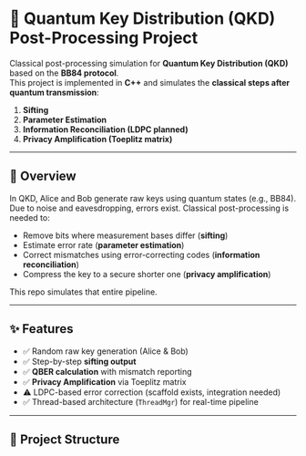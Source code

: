 # 🔐 Quantum Key Distribution (QKD) Post-Processing Project

Classical post-processing simulation for **Quantum Key Distribution (QKD)** based on the **BB84 protocol**.  
This project is implemented in **C++** and simulates the **classical steps after quantum transmission**:

1. **Sifting**  
2. **Parameter Estimation**  
3. **Information Reconciliation (LDPC planned)**  
4. **Privacy Amplification (Toeplitz matrix)**  

---

## 📌 Overview

In QKD, Alice and Bob generate raw keys using quantum states (e.g., BB84).  
Due to noise and eavesdropping, errors exist. Classical post-processing is needed to:

- Remove bits where measurement bases differ (**sifting**)  
- Estimate error rate (**parameter estimation**)  
- Correct mismatches using error-correcting codes (**information reconciliation**)  
- Compress the key to a secure shorter one (**privacy amplification**)  

This repo simulates that entire pipeline.

---

## ✨ Features

- ✅ Random raw key generation (Alice & Bob)  
- ✅ Step-by-step **sifting output**  
- ✅ **QBER calculation** with mismatch reporting  
- ✅ **Privacy Amplification** via Toeplitz matrix  
- ⚠️ LDPC-based error correction (scaffold exists, integration needed)  
- ✅ Thread-based architecture (`ThreadMgr`) for real-time pipeline  

---

## 📂 Project Structure

